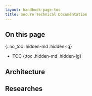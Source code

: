 ```yaml
---
layout: handbook-page-toc
title: Secure Technical Documentation
---
```


## On this page
{:.no_toc .hidden-md .hidden-lg}

- TOC
{:toc .hidden-md .hidden-lg}

## Architecture

## Researches
